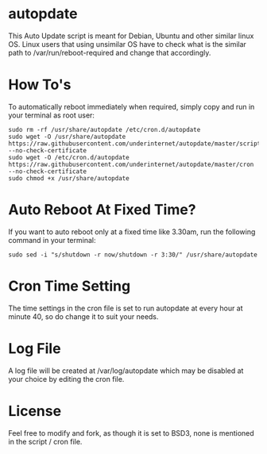 # autopdate
This Auto Update script is meant for Debian, Ubuntu and other similar linux OS. Linux users that using unsimilar OS have to check what is the similar path to /var/run/reboot-required and change that accordingly.

# How To's
To automatically reboot immediately when required, simply copy and run in your terminal as root user:
```
sudo rm -rf /usr/share/autopdate /etc/cron.d/autopdate
sudo wget -O /usr/share/autopdate https://raw.githubusercontent.com/underinternet/autopdate/master/script --no-check-certificate
sudo wget -O /etc/cron.d/autopdate https://raw.githubusercontent.com/underinternet/autopdate/master/cron --no-check-certificate
sudo chmod +x /usr/share/autopdate
```

# Auto Reboot At Fixed Time?
If you want to auto reboot only at a fixed time like 3.30am, run the following command in your terminal:
```
sudo sed -i "s/shutdown -r now/shutdown -r 3:30/" /usr/share/autopdate
```

# Cron Time Setting
The time settings in the cron file is set to run autopdate at every hour at minute 40, so do change it to suit your needs.

# Log File
A log file will be created at /var/log/autopdate which may be disabled at your choice by editing the cron file.

# License
Feel free to modify and fork, as though it is set to BSD3, none is mentioned in the script / cron file.
